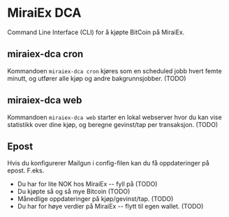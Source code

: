 # MiraiEx DCA

Command Line Interface (CLI) for å kjøpte BitCoin på MiraiEx.

## miraiex-dca cron

Kommandoen `miraiex-dca cron` kjøres som en scheduled jobb hvert femte minutt,
og utfører alle kjøp og andre bakgrunnsjobber. (TODO)

## miraiex-dca web

Kommandoen `miraiex-dca web` starter en lokal webserver hvor du kan vise statistikk over dine kjøp,
og beregne gevinst/tap per transaksjon. (TODO)

## Epost

Hvis du konfigurerer Mailgun i config-filen kan du få oppdateringer på epost.
F.eks.
* Du har for lite NOK hos MiraiEx -- fyll på (TODO)
* Du kjøpte så og så mye Bitcoin (TODO)
* Månedlige oppdateringer på kjøp/gevinst/tap. (TODO)
* Du har for høye verdier på MiraiEx -- flytt til egen wallet. (TODO)